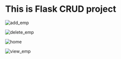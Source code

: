 # This is Flask CRUD project 

![add_emp](https://github.com/avik6401/flask-CRUD-app/assets/91059867/accdf892-dcc2-423d-84ae-3432f36e8744)

![delete_emp](https://github.com/avik6401/flask-CRUD-app/assets/91059867/0a52637e-6553-41ac-9d8c-fd19c0bfb09d)


![home](https://github.com/avik6401/flask-CRUD-app/assets/91059867/958da2d8-9bec-4430-81fb-910761d2e29b)


![view_emp](https://github.com/avik6401/flask-CRUD-app/assets/91059867/b842df9a-dd05-48b0-9148-93180b117ea4)
